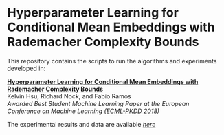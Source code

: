# Hyperparameter Learning for Conditional Mean Embeddings with Rademacher Complexity Bounds

This repository contains the scripts to run the algorithms and experiments developed in:

**[Hyperparameter Learning for Conditional Mean Embeddings with Rademacher Complexity Bounds](https://arxiv.org/abs/1809.00175)**  
Kelvin Hsu, Richard Nock, and Fabio Ramos  
*Awarded Best Student Machine Learning Paper at the European Conference on Machine Learning ([ECML-PKDD 2018](http://www.ecmlpkdd2018.org))*

The experimental results and data are available *[here](https://www.dropbox.com/sh/bybtf9dm1sgmcl9/AABG2U_5xCgdfGcVOFPso4k7a)*